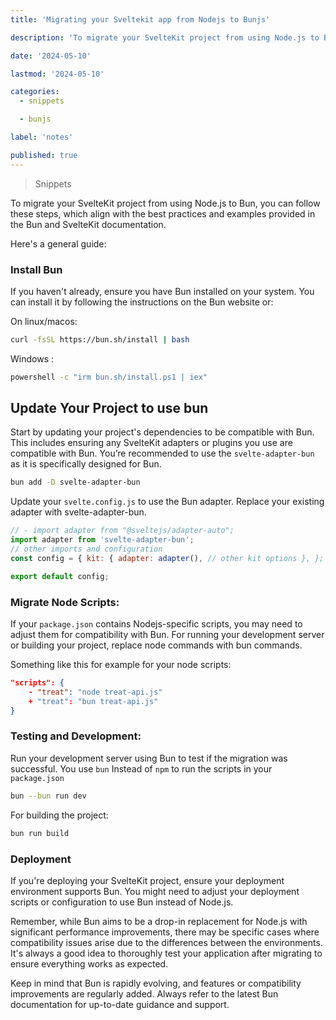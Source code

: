 ```yaml
---
title: 'Migrating your Sveltekit app from Nodejs to Bunjs'

description: 'To migrate your SvelteKit project from using Node.js to Bun, you can follow these steps, which align with the best practices and examples provided in the Bun and SvelteKit documentation.'

date: '2024-05-10'

lastmod: '2024-05-10'

categories:
  - snippets

  - bunjs

label: 'notes'

published: true
---
```


> Snippets

To migrate your SvelteKit project from using Node.js to Bun, you can follow these steps, which align with the best practices and examples provided in the Bun and SvelteKit documentation.

Here's a general guide:

### Install Bun

If you haven't already, ensure you have Bun installed on your system. You can install it by following the instructions on the Bun website or:

On linux/macos:

```bash
curl -fsSL https://bun.sh/install | bash
```

Windows :

```bash
powershell -c "irm bun.sh/install.ps1 | iex"
```

## Update Your Project to use bun

Start by updating your project's dependencies to be compatible with Bun. This includes ensuring any SvelteKit adapters or plugins you use are compatible with Bun. You’re recommended to use the `svelte-adapter-bun` as it is specifically designed for Bun.

```bash
bun add -D svelte-adapter-bun
```

Update your `svelte.config.js` to use the Bun adapter. Replace your existing adapter with svelte-adapter-bun.

```javascript
// - import adapter from "@sveltejs/adapter-auto";
import adapter from 'svelte-adapter-bun';
// other imports and configuration
const config = { kit: { adapter: adapter(), // other kit options }, };

export default config;
```

### Migrate Node Scripts:

If your `package.json` contains Nodejs-specific scripts, you may need to adjust them for compatibility with Bun. For running your development server or building your project, replace node commands with bun commands.

Something like this for example for your node scripts:

```json
"scripts": {
    - "treat": "node treat-api.js"
    + "treat": "bun treat-api.js"
}
```

### Testing and Development:

Run your development server using Bun to test if the migration was successful. You use `bun` Instead of `npm` to run the scripts in your `package.json`

```bash
bun --bun run dev
```

For building the project:

```bash
bun run build
```

### Deployment

If you're deploying your SvelteKit project, ensure your deployment environment supports Bun. You might need to adjust your deployment scripts or configuration to use Bun instead of Node.js.

Remember, while Bun aims to be a drop-in replacement for Node.js with significant performance improvements, there may be specific cases where compatibility issues arise due to the differences between the environments. It's always a good idea to thoroughly test your application after migrating to ensure everything works as expected.

Keep in mind that Bun is rapidly evolving, and features or compatibility improvements are regularly added. Always refer to the latest Bun documentation for up-to-date guidance and support.
